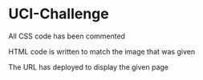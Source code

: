 # UCI-Challenge
All CSS code has been commented 

HTML code is written to match the image that was given

The URL has deployed to display the given page
